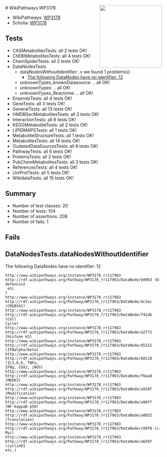 <img style="float: right; width: 200px" src="https://upload.wikimedia.org/wikipedia/commons/thumb/8/83/Wplogo_with_text_500.png/640px-Wplogo_with_text_500.png" />
# WikiPathways WP3178

* WikiPathways: [WP3178](https://new.wikipathways.org/pathways/WP3178)
* Scholia: [WP3178](https://scholia.toolforge.org/wikipathways/WP3178)
## Tests
* CASMetabolitesTests: all 2 tests OK!
* ChEBIMetabolitesTests: all 4 tests OK!
* ChemSpiderTests: all 2 tests OK!
* DataNodesTests
    * dataNodesWithoutIdentifier: .x we found 1 problem(s):
        * [The following DataNodes have no identifier: 12](#8792c492)
    * unknownTypes_knownDatasource: .. all OK!
    * unknownTypes: .. all OK!
    * unknownTypes_Reactome: .. all OK!
* EnsemblTests: all 4 tests OK!
* GeneTests: all 3 tests OK!
* GeneralTests: all 13 tests OK!
* HMDBSecMetabolitesTests: all 3 tests OK!
* InteractionTests: all 8 tests OK!
* KEGGMetaboliteTests: all 2 tests OK!
* LIPIDMAPSTests: all 1 tests OK!
* MetaboliteStructureTests: all 1 tests OK!
* MetabolitesTests: all 14 tests OK!
* OudatedDataSourcesTests: all 8 tests OK!
* PathwayTests: all 6 tests OK!
* ProteinsTests: all 2 tests OK!
* PubChemMetabolitesTests: all 3 tests OK!
* ReferencesTests: all 4 tests OK!
* UniProtTests: all 5 tests OK!
* WikidataTests: all 15 tests OK!


## Summary

* Number of test classes: 20
* Number of tests: 104
* Number of assertions: 208
* Number of fails: 1

## Fails

<a name="8792c492" />

## DataNodesTests.dataNodesWithoutIdentifier

The following DataNodes have no identifier: 12
```
http://www.wikipathways.org/instance/WP3178_rr117963 http://rdf.wikipathways.org/Pathway/WP3178_rr117963/DataNode/b9963 (B-defensin2
 etc
)
http://www.wikipathways.org/instance/WP3178_rr117963 http://rdf.wikipathways.org/Pathway/WP3178_rr117963/DataNode/dc3ac (CREB341)
http://www.wikipathways.org/instance/WP3178_rr117963 http://rdf.wikipathways.org/Pathway/WP3178_rr117963/DataNode/f41db (Cell
Cycle)
http://www.wikipathways.org/instance/WP3178_rr117963 http://rdf.wikipathways.org/Pathway/WP3178_rr117963/DataNode/a2f72 (Histone H3)
http://www.wikipathways.org/instance/WP3178_rr117963 http://rdf.wikipathways.org/Pathway/WP3178_rr117963/DataNode/d5151 (IFNalpha/beta)
http://www.wikipathways.org/instance/WP3178_rr117963 http://rdf.wikipathways.org/Pathway/WP3178_rr117963/DataNode/b8118 (IL1,8,6, TNFa, 
IFNg, COX2, iNOS)
http://www.wikipathways.org/instance/WP3178_rr117963 http://rdf.wikipathways.org/Pathway/WP3178_rr117963/DataNode/f6aa8 (MEKK3)
http://www.wikipathways.org/instance/WP3178_rr117963 http://rdf.wikipathways.org/Pathway/WP3178_rr117963/DataNode/a910f (Modification)
http://www.wikipathways.org/instance/WP3178_rr117963 http://rdf.wikipathways.org/Pathway/WP3178_rr117963/DataNode/a98ff (NF-kappaB p50)
http://www.wikipathways.org/instance/WP3178_rr117963 http://rdf.wikipathways.org/Pathway/WP3178_rr117963/DataNode/a8032 (Translation)
http://www.wikipathways.org/instance/WP3178_rr117963 http://rdf.wikipathways.org/Pathway/WP3178_rr117963/DataNode/c0970 (c-Myc)
http://www.wikipathways.org/instance/WP3178_rr117963 http://rdf.wikipathways.org/Pathway/WP3178_rr117963/DataNode/ab597 (cyclinD1
etc.)
```

